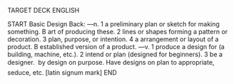 TARGET DECK
ENGLISH

START
Basic
Design
Back: —n. 1 a preliminary plan or sketch for making something. B art of producing these. 2 lines or shapes forming a pattern or decoration. 3 plan, purpose, or intention. 4 a arrangement or layout of a product. B established version of a product. —v. 1 produce a design for (a building, machine, etc.). 2 intend or plan (designed for beginners). 3 be a designer.  by design on purpose. Have designs on plan to appropriate, seduce, etc. [latin signum mark]
END

